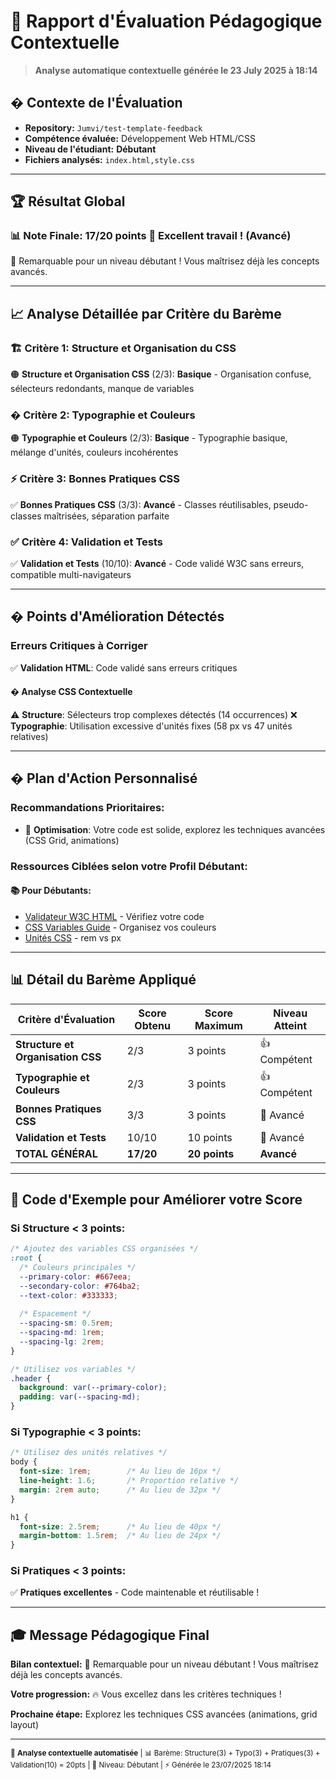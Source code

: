 # 🎯 Rapport d'Évaluation Pédagogique Contextuelle

> **Analyse automatique contextuelle générée le 23 July 2025 à 18:14**

## � Contexte de l'Évaluation

- **Repository:** `Jumvi/test-template-feedback`
- **Compétence évaluée:** Développement Web HTML/CSS
- **Niveau de l'étudiant:** **Débutant**
- **Fichiers analysés:** `index.html,style.css`

---

## 🏆 Résultat Global

### 📊 Note Finale: 17/20 points 🎉 **Excellent travail !** (Avancé)

🌟 Remarquable pour un niveau débutant ! Vous maîtrisez déjà les concepts avancés.

---

## 📈 Analyse Détaillée par Critère du Barème

### 🏗️ **Critère 1: Structure et Organisation du CSS**
🟠 **Structure et Organisation CSS** (2/3): **Basique** - Organisation confuse, sélecteurs redondants, manque de variables

### � **Critère 2: Typographie et Couleurs** 
🟠 **Typographie et Couleurs** (2/3): **Basique** - Typographie basique, mélange d'unités, couleurs incohérentes

### ⚡ **Critère 3: Bonnes Pratiques CSS**
✅ **Bonnes Pratiques CSS** (3/3): **Avancé** - Classes réutilisables, pseudo-classes maîtrisées, séparation parfaite

### ✅ **Critère 4: Validation et Tests**
✅ **Validation et Tests** (10/10): **Avancé** - Code validé W3C sans erreurs, compatible multi-navigateurs

---

## � Points d'Amélioration Détectés

### **Erreurs Critiques à Corriger**


✅ **Validation HTML**: Code validé sans erreurs critiques

#### � **Analyse CSS Contextuelle**
⚠️ **Structure**: Sélecteurs trop complexes détectés (14 occurrences)
❌ **Typographie**: Utilisation excessive d'unités fixes (58 px vs 47 unités relatives)


---

## � Plan d'Action Personnalisé

### **Recommandations Prioritaires:**

- 🎯 **Optimisation**: Votre code est solide, explorez les techniques avancées (CSS Grid, animations)

### **Ressources Ciblées selon votre Profil Débutant:**

#### 📚 **Pour Débutants:**
- [Validateur W3C HTML](https://validator.w3.org/) - Vérifiez votre code
- [CSS Variables Guide](https://developer.mozilla.org/fr/docs/Web/CSS/Using_CSS_custom_properties) - Organisez vos couleurs
- [Unités CSS](https://developer.mozilla.org/fr/docs/Learn/CSS/Building_blocks/Values_and_units) - rem vs px











---

## 📊 Détail du Barème Appliqué

| **Critère d'Évaluation** | **Score Obtenu** | **Score Maximum** | **Niveau Atteint** |
|---------------------------|------------------|-------------------|-------------------|
| **Structure et Organisation CSS** | 2/3 | 3 points | 👍 Compétent |
| **Typographie et Couleurs** | 2/3 | 3 points | 👍 Compétent |
| **Bonnes Pratiques CSS** | 3/3 | 3 points | 🎉 Avancé |
| **Validation et Tests** | 10/10 | 10 points | 🎉 Avancé |
| **TOTAL GÉNÉRAL** | **17/20** | **20 points** | **Avancé** |

---

## 🎨 Code d'Exemple pour Améliorer votre Score

### **Si Structure < 3 points:**
```css
/* Ajoutez des variables CSS organisées */
:root {
  /* Couleurs principales */
  --primary-color: #667eea;
  --secondary-color: #764ba2;
  --text-color: #333333;
  
  /* Espacement */
  --spacing-sm: 0.5rem;
  --spacing-md: 1rem;
  --spacing-lg: 2rem;
}

/* Utilisez vos variables */
.header {
  background: var(--primary-color);
  padding: var(--spacing-md);
}
```

### **Si Typographie < 3 points:**
```css
/* Utilisez des unités relatives */
body {
  font-size: 1rem;        /* Au lieu de 16px */
  line-height: 1.6;       /* Proportion relative */
  margin: 2rem auto;      /* Au lieu de 32px */
}

h1 {
  font-size: 2.5rem;      /* Au lieu de 40px */
  margin-bottom: 1.5rem;  /* Au lieu de 24px */
}
```

### **Si Pratiques < 3 points:**
✅ **Pratiques excellentes** - Code maintenable et réutilisable !

---

## 🎓 Message Pédagogique Final

**Bilan contextuel:** 🌟 Remarquable pour un niveau débutant ! Vous maîtrisez déjà les concepts avancés.

**Votre progression:** 🔥 Vous excellez dans les critères techniques !

**Prochaine étape:** Explorez les techniques CSS avancées (animations, grid layout)

---

<sub>🤖 **Analyse contextuelle automatisée** | 📊 Barème: Structure(3) + Typo(3) + Pratiques(3) + Validation(10) = 20pts | 🎯 Niveau: Débutant | ⚡ Générée le 23/07/2025 18:14</sub>
